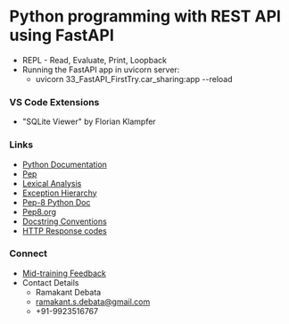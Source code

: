# Python programming with REST API using FastAPI
* REPL - Read, Evaluate, Print, Loopback
* Running the FastAPI app in uvicorn server:
    * uvicorn 33_FastAPI_FirstTry.car_sharing:app --reload

### VS Code Extensions
* "SQLite Viewer" by Florian Klampfer

### Links
* [Python Documentation](https://docs.python.org/3/)
* [Pep](https://peps.python.org/)
* [Lexical Analysis](https://docs.python.org/3/reference/lexical_analysis.html)
* [Exception Hierarchy](https://docs.python.org/3/library/exceptions.html#exception-hierarchy)
* [Pep-8 Python Doc](https://peps.python.org/pep-0008/)
* [Pep8.org](https://pep8.org/)
* [Docstring Conventions](https://peps.python.org/pep-0257/)
* [HTTP Response codes](https://developer.mozilla.org/en-US/docs/Web/HTTP/Status)


### Connect
* [Mid-training Feedback](https://forms.gle/LaxgNjSraFvKtY3J6)
* Contact Details
    * Ramakant Debata
    * ramakant.s.debata@gmail.com
    * +91-9923516767